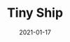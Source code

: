 ---
title: Tiny Ship
file: /paintings/468922F9-8F8C-4427-A6DD-4C23A95B2FDF_1_105_c.jpeg
date: 2021-01-17
description: Acrylics on paper, 10×4.5cm
published: false
---